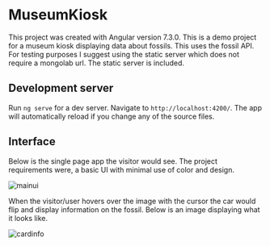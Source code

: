 # MuseumKiosk

This project was created with Angular version 7.3.0. This is a demo project for a museum kiosk displaying data about fossils. This uses the fossil API. For testing purposes I suggest using the static server which does not require a mongolab url. The static server is included.

## Development server

Run `ng serve` for a dev server. Navigate to `http://localhost:4200/`. The app will automatically reload if you change any of the source files.

## Interface

Below is the single page app the visitor would see. The project requirements were, a basic UI with minimal use of color and design. 

![mainui](http://www.gdurl.com/k5toQ)

When the visitor/user hovers over the image with the cursor the car would flip and display information on the fossil. Below is an image displaying what it looks like. 

 ![cardinfo](http://www.gdurl.com/QWd3) 
